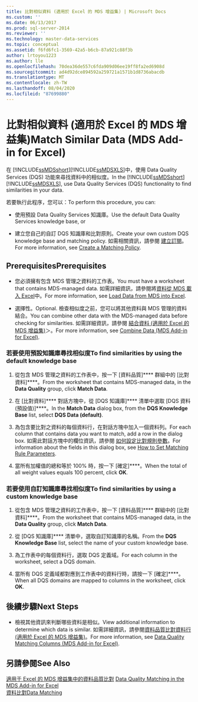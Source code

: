 ```yaml
---
title: 比對相似資料 (適用於 Excel 的 MDS 增益集) | Microsoft Docs
ms.custom: ''
ms.date: 06/13/2017
ms.prod: sql-server-2014
ms.reviewer: ''
ms.technology: master-data-services
ms.topic: conceptual
ms.assetid: f6fd6fc1-3569-42a5-b6cb-87a921c88f3b
author: lrtoyou1223
ms.author: lle
ms.openlocfilehash: 70dea36de557c6fda909d06ee19ff8fa2ed6908d
ms.sourcegitcommit: ad4d92dce894592a259721a1571b1d8736abacdb
ms.translationtype: MT
ms.contentlocale: zh-TW
ms.lasthandoff: 08/04/2020
ms.locfileid: "87699880"
---
```

# <a name="match-similar-data-mds-add-in-for-excel"></a><span data-ttu-id="49514-102">比對相似資料 (適用於 Excel 的 MDS 增益集)</span><span class="sxs-lookup"><span data-stu-id="49514-102">Match Similar Data (MDS Add-in for Excel)</span></span>
  <span data-ttu-id="49514-103">在 [!INCLUDE[ssMDSshort](../../includes/ssmdsshort-md.md)][!INCLUDE[ssMDSXLS](../../includes/ssmdsxls-md.md)]中，使用 Data Quality Services (DQS) 功能來尋找資料中的相似度。</span><span class="sxs-lookup"><span data-stu-id="49514-103">In the [!INCLUDE[ssMDSshort](../../includes/ssmdsshort-md.md)][!INCLUDE[ssMDSXLS](../../includes/ssmdsxls-md.md)], use Data Quality Services (DQS) functionality to find similarities in your data.</span></span>  
  
 <span data-ttu-id="49514-104">若要執行此程序，您可以：</span><span class="sxs-lookup"><span data-stu-id="49514-104">To perform this procedure, you can:</span></span>  
  
-   <span data-ttu-id="49514-105">使用預設 Data Quality Services 知識庫。</span><span class="sxs-lookup"><span data-stu-id="49514-105">Use the default Data Quality Services knowledge base, or</span></span>  
  
-   <span data-ttu-id="49514-106">建立您自己的自訂 DQS 知識庫和比對原則。</span><span class="sxs-lookup"><span data-stu-id="49514-106">Create your own custom DQS knowledge base and matching policy.</span></span> <span data-ttu-id="49514-107">如需相關資訊，請參閱 [建立訂閱](../../data-quality-services/create-a-matching-policy.md)。</span><span class="sxs-lookup"><span data-stu-id="49514-107">For more information, see [Create a Matching Policy](../../data-quality-services/create-a-matching-policy.md).</span></span>  
  
## <a name="prerequisites"></a><span data-ttu-id="49514-108">Prerequisites</span><span class="sxs-lookup"><span data-stu-id="49514-108">Prerequisites</span></span>  
  
-   <span data-ttu-id="49514-109">您必須擁有包含 MDS 管理之資料的工作表。</span><span class="sxs-lookup"><span data-stu-id="49514-109">You must have a worksheet that contains MDS-managed data.</span></span> <span data-ttu-id="49514-110">如需詳細資訊，請參閱將[資料從 MDS 載入 Excel](export-data-to-excel-from-master-data-services.md)中。</span><span class="sxs-lookup"><span data-stu-id="49514-110">For more information, see [Load Data from MDS into Excel](export-data-to-excel-from-master-data-services.md).</span></span>  
  
-   <span data-ttu-id="49514-111">選擇性。</span><span class="sxs-lookup"><span data-stu-id="49514-111">Optional.</span></span> <span data-ttu-id="49514-112">檢查相似度之前，您可以將其他資料與 MDS 管理的資料結合。</span><span class="sxs-lookup"><span data-stu-id="49514-112">You can combine other data with the MDS-managed data before checking for similarities.</span></span> <span data-ttu-id="49514-113">如需詳細資訊，請參閱 [結合資料 &#40;適用於 Excel 的 MDS 增益集&#41;](combine-data-mds-add-in-for-excel.md)＞。</span><span class="sxs-lookup"><span data-stu-id="49514-113">For more information, see [Combine Data &#40;MDS Add-in for Excel&#41;](combine-data-mds-add-in-for-excel.md).</span></span>  
  
### <a name="to-find-similarities-by-using-the-default-knowledge-base"></a><span data-ttu-id="49514-114">若要使用預設知識庫尋找相似度</span><span class="sxs-lookup"><span data-stu-id="49514-114">To find similarities by using the default knowledge base</span></span>  
  
1.  <span data-ttu-id="49514-115">從包含 MDS 管理之資料的工作表中，按一下 [資料品質]\*\*\*\* 群組中的 [比對資料]\*\*\*\*。</span><span class="sxs-lookup"><span data-stu-id="49514-115">From the worksheet that contains MDS-managed data, in the **Data Quality** group, click **Match Data**.</span></span>  
  
2.  <span data-ttu-id="49514-116">在 [比對資料]\*\*\*\* 對話方塊中，從 [DQS 知識庫]\*\*\*\* 清單中選取 [DQS 資料 (預設值)]\*\*\*\*。</span><span class="sxs-lookup"><span data-stu-id="49514-116">In the **Match Data** dialog box, from the **DQS Knowledge Base** list, select **DQS Data (default)**.</span></span>  
  
3.  <span data-ttu-id="49514-117">為包含要比對之資料的每個資料行，在對話方塊中加入一個資料列。</span><span class="sxs-lookup"><span data-stu-id="49514-117">For each column that contains data you want to match, add a row in the dialog box.</span></span> <span data-ttu-id="49514-118">如需此對話方塊中的欄位資訊，請參閱 [如何設定比對規則參數](../../data-quality-services/create-a-matching-policy.md#MatchingRules)。</span><span class="sxs-lookup"><span data-stu-id="49514-118">For information about the fields in this dialog box, see [How to Set Matching Rule Parameters](../../data-quality-services/create-a-matching-policy.md#MatchingRules).</span></span>  
  
4.  <span data-ttu-id="49514-119">當所有加權值的總和等於 100% 時，按一下 [確定]\*\*\*\*。</span><span class="sxs-lookup"><span data-stu-id="49514-119">When the total of all weight values equals 100 percent, click **OK**.</span></span>  
  
### <a name="to-find-similarities-by-using-a-custom-knowledge-base"></a><span data-ttu-id="49514-120">若要使用自訂知識庫尋找相似度</span><span class="sxs-lookup"><span data-stu-id="49514-120">To find similarities by using a custom knowledge base</span></span>  
  
1.  <span data-ttu-id="49514-121">從包含 MDS 管理之資料的工作表中，按一下 [資料品質]\*\*\*\* 群組中的 [比對資料]\*\*\*\*。</span><span class="sxs-lookup"><span data-stu-id="49514-121">From the worksheet that contains MDS-managed data, in the **Data Quality** group, click **Match Data**.</span></span>  
  
2.  <span data-ttu-id="49514-122">從 [DQS 知識庫]\*\*\*\* 清單中，選取自訂知識庫的名稱。</span><span class="sxs-lookup"><span data-stu-id="49514-122">From the **DQS Knowledge Base** list, select the name of your custom knowledge base.</span></span>  
  
3.  <span data-ttu-id="49514-123">為工作表中的每個資料行，選取 DQS 定義域。</span><span class="sxs-lookup"><span data-stu-id="49514-123">For each column in the worksheet, select a DQS domain.</span></span>  
  
4.  <span data-ttu-id="49514-124">當所有 DQS 定義域都對應到工作表中的資料行時，請按一下 [確定]\*\*\*\*。</span><span class="sxs-lookup"><span data-stu-id="49514-124">When all DQS domains are mapped to columns in the worksheet, click **OK**.</span></span>  
  
## <a name="next-steps"></a><span data-ttu-id="49514-125">後續步驟</span><span class="sxs-lookup"><span data-stu-id="49514-125">Next Steps</span></span>  
  
-   <span data-ttu-id="49514-126">檢視其他資訊來判斷哪些資料是相似。</span><span class="sxs-lookup"><span data-stu-id="49514-126">View additional information to determine which data is similar.</span></span> <span data-ttu-id="49514-127">如需詳細資訊，請參閱[資料品質比對資料行 &#40;適用於 Excel 的 MDS 增益集&#41;](data-quality-matching-columns-mds-add-in-for-excel.md)。</span><span class="sxs-lookup"><span data-stu-id="49514-127">For more information, see [Data Quality Matching Columns &#40;MDS Add-in for Excel&#41;](data-quality-matching-columns-mds-add-in-for-excel.md).</span></span>  
  
## <a name="see-also"></a><span data-ttu-id="49514-128">另請參閱</span><span class="sxs-lookup"><span data-stu-id="49514-128">See Also</span></span>  
 <span data-ttu-id="49514-129">[適用于 Excel 的 MDS 增益集中的資料品質比對](data-quality-matching-in-the-mds-add-in-for-excel.md) </span><span class="sxs-lookup"><span data-stu-id="49514-129">[Data Quality Matching in the MDS Add-in for Excel](data-quality-matching-in-the-mds-add-in-for-excel.md) </span></span>  
 [<span data-ttu-id="49514-130">資料比對</span><span class="sxs-lookup"><span data-stu-id="49514-130">Data Matching</span></span>](../../data-quality-services/data-matching.md)  
  
  
